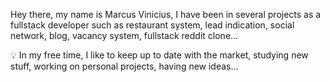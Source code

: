 Hey there, my name is Marcus Vinicius, I have been in several projects as a fullstack developer such as restaurant system, lead indication, social network, blog, vacancy system, fullstack reddit clone...
<br>

💡 In my free time, I like to keep up to date with the market, studying new stuff, working on personal projects, having new ideas... 



